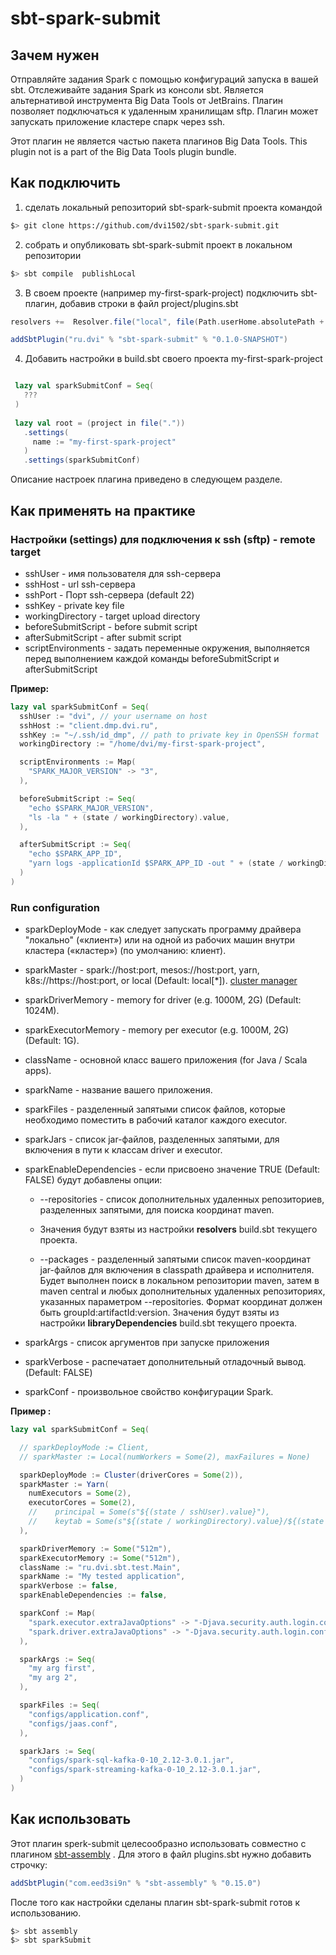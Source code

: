 # sbt-spark-submit


## Зачем нужен

Отправляйте задания Spark с помощью конфигураций запуска в вашей sbt.
Отслеживайте задания Spark из консоли sbt.
Является альтернативой инструмента Big Data Tools от JetBrains.
Плагин позволяет подключаться к удаленным хранилищам sftp.
Плагин может запускать приложение кластере спарк через ssh.

Этот плагин не является частью пакета плагинов Big Data Tools.
This plugin not is a part of the Big Data Tools plugin bundle.

## Как подключить

1. сделать локальный репозиторий sbt-spark-submit проекта командой
```bash
$> git clone https://github.com/dvi1502/sbt-spark-submit.git
```

2. собрать и опубликовать sbt-spark-submit проект в локальном репозитории
```bash
$> sbt compile  publishLocal
```

3. В своем проекте (например my-first-spark-project) подключить sbt-плагин, добавив строки в файл project/plugins.sbt  

```sbt
resolvers +=  Resolver.file("local", file(Path.userHome.absolutePath + "/.ivy2/local"))(Resolver.ivyStylePatterns)

addSbtPlugin("ru.dvi" % "sbt-spark-submit" % "0.1.0-SNAPSHOT")  
```

4. Добавить настройки в build.sbt своего проекта my-first-spark-project

```sbt

 lazy val sparkSubmitConf = Seq(
   ???
 )
 
 lazy val root = (project in file("."))
   .settings(
     name := "my-first-spark-project"
   )
   .settings(sparkSubmitConf)

```

Описание настроек плагина приведено в следующем разделе.


## Как применять на практике

### Настройки (settings) для подключения к ssh (sftp) - remote target

* sshUser  - имя пользователя для ssh-сервера   
* sshHost  - url ssh-сервера  
* sshPort  - Порт ssh-сервера (default 22)  
* sshKey   - private key file   
* workingDirectory   - target upload directory  
* beforeSubmitScript - before submit script  
* afterSubmitScript  - after submit script
* scriptEnvironments - задать переменные окружения, выполняется перед выполнением каждой команды beforeSubmitScript и afterSubmitScript

**Пример:**  

```sbt
lazy val sparkSubmitConf = Seq(
  sshUser := "dvi", // your username on host
  sshHost := "client.dmp.dvi.ru",
  sshKey := "~/.ssh/id_dmp", // path to private key in OpenSSH format
  workingDirectory := "/home/dvi/my-first-spark-project",

  scriptEnvironments := Map(
    "SPARK_MAJOR_VERSION" -> "3",
  ),

  beforeSubmitScript := Seq(
    "echo $SPARK_MAJOR_VERSION",
    "ls -la " + (state / workingDirectory).value,
  ),

  afterSubmitScript := Seq(
    "echo $SPARK_APP_ID",
    "yarn logs -applicationId $SPARK_APP_ID -out " + (state / workingDirectory).value + "/yarn-log.txt",
  )
)
```

### Run configuration

* sparkDeployMode  - как следует запускать программу драйвера "локально" («клиент») или на одной из рабочих машин внутри кластера («кластер») (по умолчанию: клиент).  
* sparkMaster  - spark://host:port, mesos://host:port, yarn, k8s://https://host:port, or local (Default: local[*]). [cluster manager](https://spark.apache.org/docs/latest/cluster-overview.html)
* sparkDriverMemory - memory for driver (e.g. 1000M, 2G) (Default: 1024M).
* sparkExecutorMemory -  memory per executor (e.g. 1000M, 2G) (Default: 1G).
* className - основной класс вашего приложения (for Java / Scala apps).
* sparkName - название вашего приложения.
* sparkFiles - разделенный запятыми список файлов, которые необходимо поместить в рабочий каталог каждого executor. 
* sparkJars - список jar-файлов, разделенных запятыми, для включения в пути к классам driver и executor.
* sparkEnableDependencies - если присвоено значение TRUE (Default: FALSE)  будут добавлены опции:  
  
    + --repositories - cписок дополнительных удаленных репозиториев, разделенных запятыми, для поиска координат maven. 
    + Значения будут взяты из настройки **resolvers** build.sbt текущего проекта.  
  
    + --packages - разделенный запятыми список maven-координат jar-файлов для включения в classpath драйвера и исполнителя. 
 Будет выполнен поиск в локальном репозитории maven, затем в maven central и любых дополнительных удаленных репозиториях, указанных параметром --repositories. 
Формат координат должен быть groupId:artifactId:version. Значения будут взяты из настройки **libraryDependencies** build.sbt текущего проекта.  
* sparkArgs - список аргументов при запуске приложения
* sparkVerbose - распечатает дополнительный отладочный вывод. (Default: FALSE)
* sparkConf - произвольное свойство конфигурации Spark.


**Пример :**

```sbt
lazy val sparkSubmitConf = Seq(

  // sparkDeployMode := Client,
  // sparkMaster := Local(numWorkers = Some(2), maxFailures = None)

  sparkDeployMode := Cluster(driverCores = Some(2)),
  sparkMaster := Yarn(
    numExecutors = Some(2),
    executorCores = Some(2),
    //    principal = Some(s"${(state / sshUser).value}"),
    //    keytab = Some(s"${(state / workingDirectory).value}/${(state / sshUser).value}.keytab".toLowerCase())
  ),

  sparkDriverMemory := Some("512m"),
  sparkExecutorMemory := Some("512m"),
  className := "ru.dvi.sbt.test.Main",
  sparkName := "My tested application",
  sparkVerbose := false,
  sparkEnableDependencies := false,

  sparkConf := Map(
    "spark.executor.extraJavaOptions" -> "-Djava.security.auth.login.config=./jaas.conf -Dconfig.file=./application.conf ",
    "spark.driver.extraJavaOptions" -> "-Djava.security.auth.login.config=./jaas.conf -Dconfig.file=./application.conf ",
  ),

  sparkArgs := Seq(
    "my arg first",
    "my arg 2",
  ),

  sparkFiles := Seq(
    "configs/application.conf",
    "configs/jaas.conf",
  ),

  sparkJars := Seq(
    "configs/spark-sql-kafka-0-10_2.12-3.0.1.jar",
    "configs/spark-streaming-kafka-0-10_2.12-3.0.1.jar",
  )
)
```

## Как использовать

Этот плагин sperk-submit целесообразно использовать совместно с плагином [sbt-assembly](https://github.com/sbt/sbt-assembly) . 
Для этого в файл plugins.sbt нужно добавить строчку:
```sbt
addSbtPlugin("com.eed3si9n" % "sbt-assembly" % "0.15.0")
```

После того как настройки сделаны плагин sbt-spark-submit готов к использованию. 


```bash
$> sbt assembly
$> sbt sparkSubmit
```

